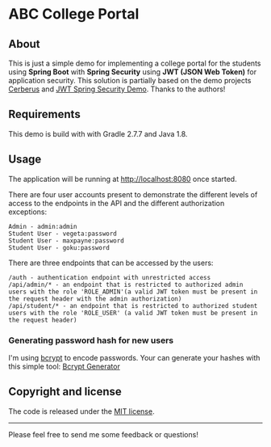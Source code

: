 # ABC College Portal

## About
This is just a simple demo for implementing a college portal for the students using **Spring Boot** with **Spring Security** using **JWT (JSON Web Token)** for application security. This solution is partially based on the demo projects [Cerberus](https://github.com/brahalla/Cerberus) and [JWT Spring Security Demo](https://github.com/szerhusenBC/jwt-spring-security-demo). Thanks to the authors!

## Requirements
This demo is build with with Gradle 2.7.7 and Java 1.8.

## Usage
The application will be running at [http://localhost:8080](http://localhost:8080) once started.

There are four user accounts present to demonstrate the different levels of access to the endpoints in
the API and the different authorization exceptions:
```
Admin - admin:admin
Student User - vegeta:password
Student User - maxpayne:password 
Student User - goku:password
```

There are three endpoints that can be accessed by the users:
```
/auth - authentication endpoint with unrestricted access
/api/admin/* - an endpoint that is restricted to authorized admin users with the role 'ROLE_ADMIN'(a valid JWT token must be present in the request header with the admin authorization)
/api/student/* - an endpoint that is restricted to authorized student users with the role 'ROLE_USER' (a valid JWT token must be present in the request header)
```
### Generating password hash for new users

I'm using [bcrypt](https://en.wikipedia.org/wiki/Bcrypt) to encode passwords. Your can generate your hashes with this simple tool: [Bcrypt Generator](https://www.bcrypt-generator.com)

## Copyright and license

The code is released under the [MIT license](LICENSE?raw=true).

---------------------------------------

Please feel free to send me some feedback or questions!
